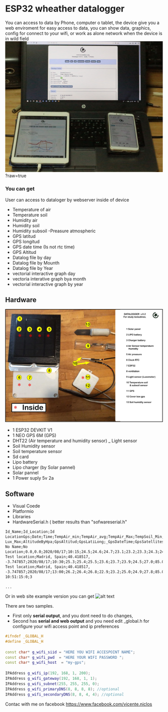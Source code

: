 # ESP32 wheather datalogger
You can access to data by Phone, computer o tablet, the device give you a web enviroment for easy access to data, you can show data, graphics, config for connect to your wifi, or work as alone network when the device is  in wild field
![alt text](https://github.com/vniclos/Testudines-dataloger/blob/master/dataloguer_documentacion/IMG_0281.JPG "dataloger access" )
?raw=true

### You can get 
 User can access to dataloger by  webserver inside of device 
- Temperature of air
- Temperature soil
- Humidity air
- Humidity soil
- Humidity subsoil
-Preasure atmospheric
- GPS latitud
- GPS longitud
- GPS date time (Is not rtc time)
- GPS Altitud
- Datalog file by day
- Datalog file by Mounth
- Datalog file by Year
- vectorial interactive graph day
- vectoria interative graph bya month
- vectorial interactive graph by year
##
## Hardware
![alt text](https://raw.githubusercontent.com/vniclos/Testudines-dataloger/master/dataloguer_documentacion/61101117_2476235922409352_275601527328997376_o.jpg "dataloger hardware" )
- 1 ESP32 DEVKIT V1
- 1 NEO GPS 6M  (GPS)
- DHT22 (Air temperature and humidity sensor)
_ Light sensor
- Soil Humidity sensor
- Soil temperature sensor
- Sd card
- Lipo battery
- Lipo charger (by Solar pannel)
- Solar pannel
- 1 Power suply 5v 2a

## Software
- Visual Coede
- Platformio
- Libraries
- HardwareSerial.h ( better results than "sofwareserial.h"


```
Id_Name;Id_Location;Id LocationGps;Date;Time;TempAir_min;TempAir_avg;TempAir_Max;TempSoil_Min;TempSoil_Avg;TempSoil_Max;TempSubsoil_Min;TempSubsoil_Avg;TempSubsoil_Max;HumidityAir_Min;HumidityAir_Avg;HumidityAir_Max;HumiditySoil_Min;HumiditySoil_Avg;HumiditySoil_Max;PreasureAirHpa_Min;PreasureAirHpa_Avg;PreasureAirHpa_Max;Lux_MinLux_Avg; Lux_Max;AltitudeByHpa;GpsAltitud;GpsLatiLong;_GpsDateTime;GpsSatellites
No Name;No Location;0.0,0.0;2020/08/17;10:15;24.5;24.6;24.7;23.1;23.2;23.3;24.3;24.3;24.4;36;37;38;0;0;0;949;949;949;35;35;35;;;;
Test location;Madrid, Spain;40.418517, -3.747857;2020/08/17;10:30;25.3;25.4;25.5;23.6;23.7;23.9;24.5;27.0;85.0;33;33;34;0;0;0;949;949;949;0;32;45;0;;;0
Test location;Madrid, Spain;40.418517, -3.747857;2020/08/17;13:00;26.2;26.4;26.8;22.9;23.2;25.0;24.9;27.8;85.0;26;28;29;0;0;0;949;949;949;0;8746;19872;0;;2020/08/17 10:51:15:0;3

...
```

Or in web site example version you can get 
![alt text](https://github.com/vniclos/GPS-ESP32-sample/blob/master/img/web.jpg?raw=true "ESP32 GPS NEO 6M V2 web" )

There are two samples.
- First only **serial output**,  and you dont need to do changes,
- Second has **serial and web output** and you need edit _global.h for configure your wifi access point and ip preferences

``` c++
#ifndef _GLOBAL_H
#define _GLOBAL_H

const char* g_wifi_siid = "HERE YOU WIFI ACCESPOINT NAME";
const char* g_wifi_pwd  = "HERE YOUR WIFI PASSWORD ";
const char* g_wifi_host  = "my-gps";

IPAddress g_wifi_ip(192, 168, 1, 200);
IPAddress g_wifi_gateway(192, 168, 1, 1);
IPAddress g_wifi_subnet(255, 255, 255, 0);
IPAddress g_wifi_primaryDNS(8, 8, 8, 8); //optional
IPAddress g_wifi_secondaryDNS(8, 8, 4, 4); //optional
```

Contac with me on facebook 
https://www.facebook.com/vicente.niclos

